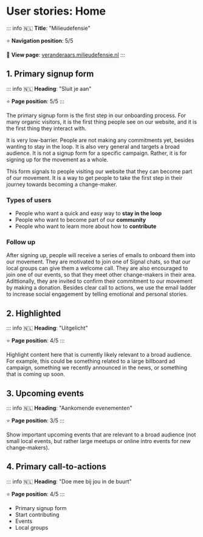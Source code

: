# User stories: Home

::: info
🇳🇱 **Title**: "Milieudefensie"

⭐️ **Navigation position**: 5/5

🔗 **View page**: [veranderaars.milieudefensie.nl](https://veranderaars.milieudefensie.nl)
:::

## 1. Primary signup form

::: info
🇳🇱 **Heading**: "Sluit je aan"

⭐️ **Page position**: 5/5
:::

The primary signup form is the first step in our onboarding process. For many organic visitors, it is the first thing people see on our website, and it is the first thing they interact with.

It is very low-barrier. People are not making any commitments yet, besides wanting to stay in the loop. It is also very general and targets a broad audience. It is not a signup form for a specific campaign. Rather, it is for signing up for the movement as a whole.

This form signals to people visiting our website that they can become part of our movement. It is a way to get people to take the first step in their journey towards becoming a change-maker.

### Types of users

- People who want a quick and easy way to **stay in the loop**
- People who want to become part of our **community**
- People who want to learn more about how to **contribute**

### Follow up

After signing up, people will receive a series of emails to onboard them into our movement. They are motivated to join one of Signal chats, so that our local groups can give them a welcome call. They are also encouraged to join one of our events, so that they meet other change-makers in their area. Adittionally, they are invited to confirm their commitment to our movement by making a donation. Besides clear call to actions, we use the email ladder to increase social engagement by telling emotional and personal stories.

## 2. Highlighted

::: info
🇳🇱 **Heading**: "Uitgelicht"

⭐️ **Page position**: 4/5
:::

Highlight content here that is currently likely relevant to a broad audience. For example, this could be something related to a large billboard ad campaign, something we recently announced in the news, or something that is coming up soon.

## 3. Upcoming events

::: info
🇳🇱 **Heading**: "Aankomende evenementen"

⭐️ **Page position**: 3/5
:::

Show important upcoming events that are relevant to a broad audience (not small local events, but rather large meetups or online intro events for new change-makers).

## 4. Primary call-to-actions

::: info
🇳🇱 **Heading**: "Doe mee bij jou in de buurt"

⭐️ **Page position**: 4/5
:::

- Primary signup form
- Start contributing
- Events
- Local groups
